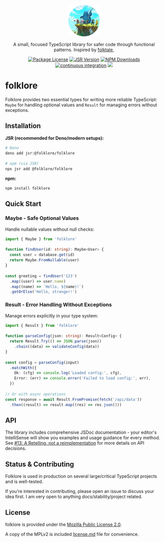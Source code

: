 <p align="center">
  <img src="./.media/folklore.png" width="100" alt="folklore logo" />
</p>

<p align="center">
  A small, focused TypeScript library for safer code through functional patterns. Inspired by <a href="https://folktale.origamitower.com">folktale</a>,
</p>

<p align="center">
  <a href="https://www.npmjs.com/package/folklore"><img src="https://img.shields.io/npm/l/folklore.svg" alt="Package License" /></a>
  <a href="https://jsr.io/@folklore/folklore"><img src="https://jsr.io/badges/@folklore/folklore" alt="JSR Version" /></a>
  <a href="https://www.npmjs.com/package/folklore"><img src="https://img.shields.io/npm/dm/folklore.svg" alt="NPM Downloads" /></a>
  <a href="https://github.com/beeauvin/folklore/actions/workflows/continuous-integration.yml"><img src="https://github.com/beeauvin/folklore/actions/workflows/continuous-integration.yml/badge.svg" alt="continuous integration" /></a>
  <a href="https://codecov.io/gh/beeauvin/folklore"><img src="https://codecov.io/gh/beeauvin/folklore/graph/badge.svg?token=19O67TDUG0"/></a>
</p>

# folklore

Folklore provides two essential types for writing more reliable TypeScript: `Maybe` for handling optional values and
`Result` for managing errors without exceptions.

## Installation

**JSR (recommended for Deno/modern setups):**

```bash
# Deno
deno add jsr:@folklore/folklore

# npm (via JSR)
npx jsr add @folklore/folklore
```

**npm:**

```bash
npm install folklore
```

## Quick Start

### Maybe - Safe Optional Values

Handle nullable values without null checks:

```typescript
import { Maybe } from 'folklore'

function findUser(id: string): Maybe<User> {
  const user = database.get(id)
  return Maybe.FromNullable(user)
}

const greeting = findUser('123')
  .map((user) => user.name)
  .map((name) => `Hello, ${name}!`)
  .getOrElse('Hello, stranger!')
```

### Result - Error Handling Without Exceptions

Manage errors explicitly in your type system:

```typescript
import { Result } from 'folklore'

function parseConfig(json: string): Result<Config> {
  return Result.Try(() => JSON.parse(json))
    .chain((data) => validateConfig(data))
}

const config = parseConfig(input)
  .matchWith({
    Ok: (cfg) => console.log('Loaded config:', cfg),
    Error: (err) => console.error('Failed to load config:', err),
  })

// Or with async operations
const response = await Result.FromPromise(fetch('/api/data'))
  .then((result) => result.map((res) => res.json()))
```

## API

The library includes comprehensive JSDoc documentation - your editor's IntelliSense will show you examples and usage
guidance for every method. See
[#13: A Retelling, not a reimplementation](https://github.com/beeauvin/folklore/issues/13) for more details on API
decisions.

## Status & Contributing

Folklore is used in production on several large/critical TypeScript projects and is well-tested.

If you're interested in contributing, please open an issue to discuss your idea first. I am very open to anything
docs/stability/project related.

## License

folklore is provided under the [Mozilla Public License 2.0](https://mozilla.org/MPL/2.0/).

A copy of the MPLv2 is included [license.md](/license.md) file for convenience.
